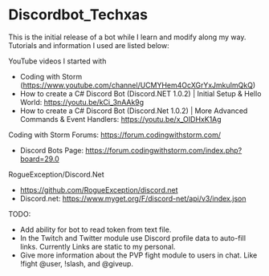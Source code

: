 # Discordbot_Techxas
This is the initial release of a bot while I learn and modify along my way. Tutorials and information I used are listed below:

YouTube videos I started with
 * Coding with Storm (https://www.youtube.com/channel/UCMYHem4OcXGrYxJmkuImQkQ)
 * How to create a C# Discord Bot (Discord.NET 1.0.2) | Initial Setup & Hello World: https://youtu.be/kCi_3nAAk9g
 * How to create a C# Discord Bot (Discord.Net 1.0.2) | More Advanced Commands & Event Handlers: https://youtu.be/x_OIDHxK1Ag
	
Coding with Storm Forums: https://forum.codingwithstorm.com/
 * Discord Bots Page: https://forum.codingwithstorm.com/index.php?board=29.0
	
RogueException/Discord.Net
 * https://github.com/RogueException/discord.net
 * Discord.net:  https://www.myget.org/F/discord-net/api/v3/index.json
	
TODO:
 * Add ability for bot to read token from text file.
 * In the Twitch and Twitter module use Discord profile data to auto-fill links. Currently Links are static to my personal. 
 * Give more information about the PVP fight module to users in chat. Like !fight @user, !slash, and @giveup. 
